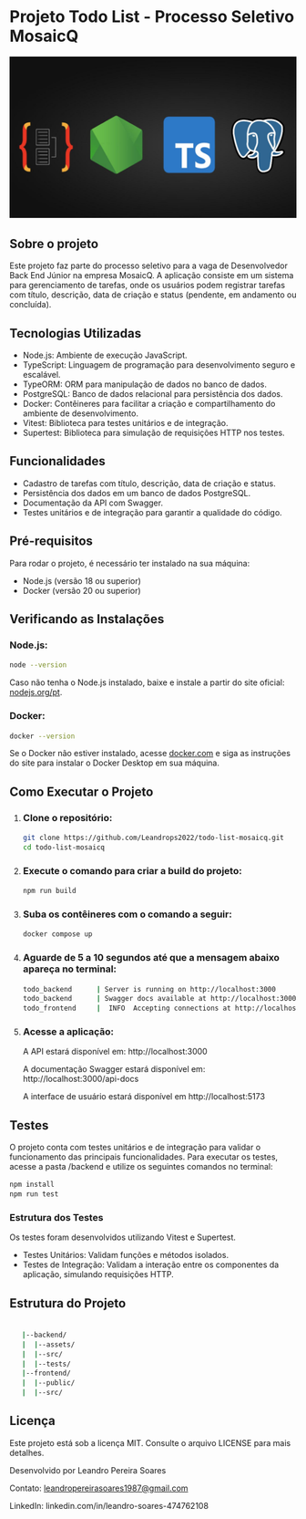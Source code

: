 # Projeto Todo List - Processo Seletivo MosaicQ

<p align="center">
  <img src="assets/capa.jpg" alt="Capa do Projeto">
</p>

## Sobre o projeto

Este projeto faz parte do processo seletivo para a vaga de Desenvolvedor Back End Júnior na empresa MosaicQ. A aplicação consiste em um sistema para gerenciamento de tarefas, onde os usuários podem registrar tarefas com título, descrição, data de criação e status (pendente, em andamento ou concluída).

## Tecnologias Utilizadas

- Node.js: Ambiente de execução JavaScript.
- TypeScript: Linguagem de programação para desenvolvimento seguro e escalável.
- TypeORM: ORM para manipulação de dados no banco de dados.
- PostgreSQL: Banco de dados relacional para persistência dos dados.
- Docker: Contêineres para facilitar a criação e compartilhamento do ambiente de desenvolvimento.
- Vitest: Biblioteca para testes unitários e de integração.
- Supertest: Biblioteca para simulação de requisições HTTP nos testes.

## Funcionalidades

- Cadastro de tarefas com título, descrição, data de criação e status.
- Persistência dos dados em um banco de dados PostgreSQL.
- Documentação da API com Swagger.
- Testes unitários e de integração para garantir a qualidade do código.

## Pré-requisitos

Para rodar o projeto, é necessário ter instalado na sua máquina:

- Node.js (versão 18 ou superior)
- Docker (versão 20 ou superior)

## Verificando as Instalações

### Node.js:

```bash
node --version
```

Caso não tenha o Node.js instalado, baixe e instale a partir do site oficial: [nodejs.org/pt](https://nodejs.org/pt).

### Docker:

```bash
docker --version
```

Se o Docker não estiver instalado, acesse [docker.com](docker.com) e siga as instruções do site  para instalar o Docker Desktop em sua máquina.

## Como Executar o Projeto

1. ### Clone o repositório:

   ```bash
   git clone https://github.com/Leandrops2022/todo-list-mosaicq.git
   cd todo-list-mosaicq
   ```

2. ### Execute o comando para criar a build do projeto:

   ```bash
   npm run build
   ```

3. ### Suba os contêineres com o comando a seguir:

   ```bash
   docker compose up
   ```

4. ### Aguarde de 5 a 10 segundos até que a mensagem abaixo apareça no terminal:

   ```bash
   todo_backend      | Server is running on http://localhost:3000
   todo_backend      | Swagger docs available at http://localhost:3000/api-docs
   todo_frontend     |  INFO  Accepting connections at http://localhost:5173
   ```

5. ### Acesse a aplicação:

   A API estará disponível em: http://localhost:3000

   A documentação Swagger estará disponível em: http://localhost:3000/api-docs

   A interface de usuário estará disponível em http://localhost:5173

## Testes

O projeto conta com testes unitários e de integração para validar o funcionamento das principais funcionalidades. Para executar os testes, acesse a pasta /backend e utilize os seguintes comandos no terminal:

```bash
npm install
npm run test
```

### Estrutura dos Testes

Os testes foram desenvolvidos utilizando Vitest e Supertest.

- Testes Unitários: Validam funções e métodos isolados.
- Testes de Integração: Validam a interação entre os componentes da aplicação, simulando requisições HTTP.

## Estrutura do Projeto
   ```bash
      
      |--backend/
      |  |--assets/
      |  |--src/
      |  |--tests/
      |--frontend/
      |  |--public/
      |  |--src/
   ```

## Licença

Este projeto está sob a licença MIT. Consulte o arquivo LICENSE para mais detalhes.

Desenvolvido por Leandro Pereira Soares

Contato: leandropereirasoares1987@gmail.com

LinkedIn: linkedin.com/in/leandro-soares-474762108
